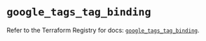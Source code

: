 # `google_tags_tag_binding`

Refer to the Terraform Registry for docs: [`google_tags_tag_binding`](https://registry.terraform.io/providers/hashicorp/google-beta/5.42.0/docs/resources/google_tags_tag_binding).
